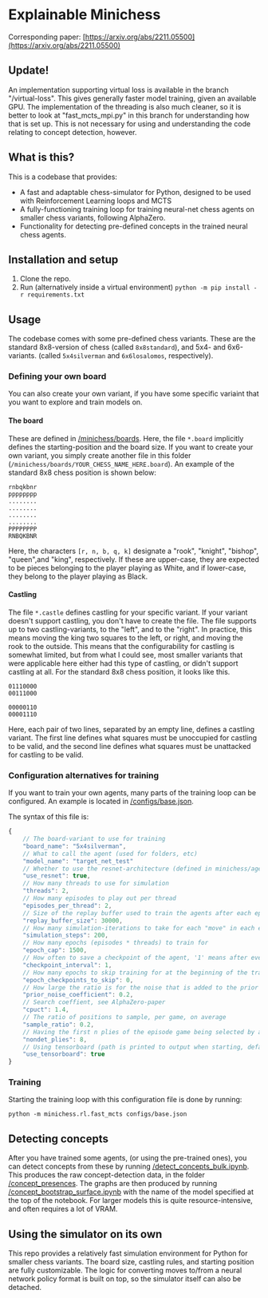 # Explainable Minichess
Corresponding paper: [https://arxiv.org/abs/2211.05500](https://arxiv.org/abs/2211.05500)
## Update!
An implementation supporting virtual loss is available in the branch "/virtual-loss". This gives generally faster model training, given an available GPU. The implementation of the threading is also much cleaner, so it is better to look at "fast_mcts_mpi.py" in this branch for understanding how that is set up. This is not necessary for using and understanding the code relating to concept detection, however.
## What is this?
This is a codebase that provides:
- A fast and adaptable chess-simulator for Python, designed to be used with Reinforcement Learning loops and MCTS
- A fully-functioning training loop for training neural-net chess agents on smaller chess variants, following AlphaZero.
- Functionality for detecting pre-defined concepts in the trained neural chess agents.

## Installation and setup
1. Clone the repo.
2. Run (alternatively inside a virtual environment) `python -m pip install -r requirements.txt`

## Usage
The codebase comes with some pre-defined chess variants. These are the standard 8x8-version of chess (called `8x8standard`), and 5x4- and 6x6-variants. (called `5x4silverman` and `6x6losalomos`, respectively).
### Defining your own board
You can also create your own variant, if you have some specific variaint that you want to explore and train models on.
#### The board
These are defined in [/minichess/boards](/minichess/boards). Here, the file `*.board` implicitly defines the starting-position and the board size. If you want to create your own variant, you simply create another file in this folder (`/minichess/boards/YOUR_CHESS_NAME_HERE.board`). An example of the standard 8x8 chess position is shown below:

```
rnbqkbnr
pppppppp
........
........
........
........
PPPPPPPP
RNBQKBNR
```
Here, the characters `[r, n, b, q, k]` designate a "rook", "knight", "bishop", "queen",and "king", respectively. If these are upper-case, they are expected to be pieces belonging to the player playing as White, and if lower-case, they belong to the player playing as Black.

#### Castling
The file `*.castle` defines castling for your specific variant. If your variant doesn't support castling, you don't have to create the file.
The file supports up to two castling-variants, to the "left", and to the "right". In practice, this means moving the king two squares to the left, or right, and moving the rook to the outside. This means that the configurability for castling is somewhat limited, but from what I could see, most smaller variants that were applicable here either had this type of castling, or didn't support castling at all. For the standard 8x8 chess position, it looks like this.
```
01110000
00111000

00000110
00001110
```
Here, each pair of two lines, separated by an empty line, defines a castling variant. The first line defines what squares must be unoccupied for castling to be valid, and the second line defines what squares must be unattacked for castling to be valid.


### Configuration alternatives for training
If you want to train your own agents, many parts of the training loop can be configured. An example is located in [/configs/base.json](/configs/base.json).

The syntax of this file is:
```javascript
{
    // The board-variant to use for training
    "board_name": "5x4silverman", 
    // What to call the agent (used for folders, etc)
    "model_name": "target_net_test"
    // Whether to use the resnet-architecture (defined in minichess/agents/resnet.py), or the standard-architecture (defined in minichess/agents/convnet.py)
    "use_resnet": true, 
    // How many threads to use for simulation
    "threads": 2, 
    // How many episodes to play out per thread
    "episodes_per_thread": 2, 
    // Size of the replay buffer used to train the agents after each epoch
    "replay_buffer_size": 30000,
    // How many simulation-iterations to take for each "move" in each episode 
    "simulation_steps": 200, 
    // How many epochs (episodes * threads) to train for
    "epoch_cap": 1500, 
    // How often to save a checkpoint of the agent, '1' means after every epoch, '2' means after every second epoch, etc.
    "checkpoint_interval": 1, 
    // How many epochs to skip training for at the beginning of the training phase (this is useful if you want to let the replay buffer fill a bit before starting to train your agent)
    "epoch_checkpoints_to_skip": 0, 
    // How large the ratio is for the noise that is added to the prior noise when exploring the search tree
    "prior_noise_coefficient": 0.2, 
    // Search coeffient, see AlphaZero-paper
    "cpuct": 1.4, 
    // The ratio of positions to sample, per game, on average
    "sample_ratio": 0.2, 
    // Having the first n plies of the episode game being selected by a weighted choice, instead of argmax 
    "nondet_plies": 8, 
    // Using tensorboard (path is printed to output when starting, defaults to localhost:6006)
    "use_tensorboard": true
}
```
### Training
Starting the training loop with this configuration file is done by running:

`python -m minichess.rl.fast_mcts configs/base.json`
## Detecting concepts
After you have trained some agents, (or using the pre-trained ones), you can detect concepts from these by running [/detect_concepts_bulk.ipynb](/detect_concepts_bulk.ipynb). This produces the raw concept-detection data, in the folder [/concept_presences](/concept_presences).
The graphs are then produced by running [/concept_bootstrap_surface.ipynb](/concept_bootstrap_surface.ipynb) with the name of the model specified at the top of the notebook.
For larger models this is quite resource-intensive, and often requires a lot of VRAM. 
## Using the simulator on its own
This repo provides a relatively fast simulation environment for Python for smaller chess variants. The board size, castling rules, and starting position are fully customizable. The logic for converting moves to/from a neural network policy format is built on top, so the simulator itself can also be detached.
